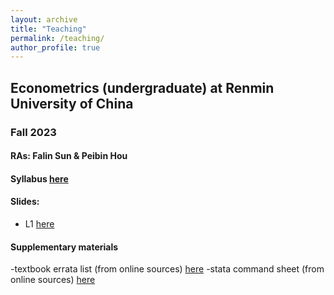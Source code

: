 ```yaml
---
layout: archive
title: "Teaching"
permalink: /teaching/
author_profile: true
---
```


## Econometrics (undergraduate) at Renmin University of China
### Fall 2023
#### RAs: Falin Sun & Peibin Hou
#### Syllabus [here](/files/syllabus_econometrics_23fall.pdf)
#### Slides:
- L1 [here](/files/L1.pdf)
#### Supplementary materials
-textbook errata list (from online sources) [here](/files/ErrataList.pdf)
-stata command sheet (from online sources) [here](/files/SataSheets.pdf)


